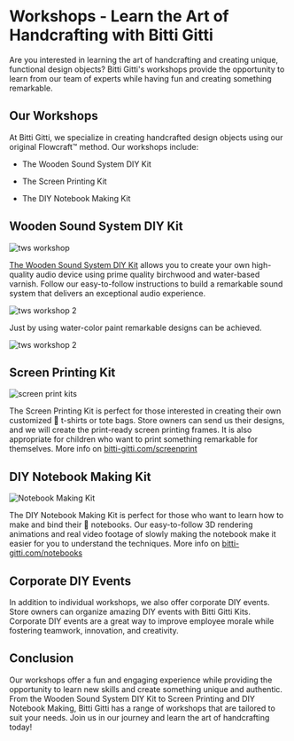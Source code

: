 # Workshops - Learn the Art of Handcrafting with Bitti Gitti

Are you interested in learning the art of handcrafting and creating unique, functional design objects? Bitti Gitti's workshops provide the opportunity to learn from our team of experts while having fun and creating something remarkable.

## Our Workshops

At Bitti Gitti, we specialize in creating handcrafted design objects using our original Flowcraft™ method. Our workshops include:

* The Wooden Sound System DIY Kit

* The Screen Printing Kit

* The DIY Notebook Making Kit

## Wooden Sound System DIY Kit

![tws workshop](https://uploads-ssl.webflow.com/577fb500e970a606264913c7/5b3d0068df53bd0a95967492_SoundSystem-Making-3.jpg)

[The Wooden Sound System DIY Kit](https://www.bitti-gitti.com/workshops/sound-system) allows you to create your own high-quality audio device using prime quality birchwood and water-based varnish. Follow our easy-to-follow instructions to build a remarkable sound system that delivers an exceptional audio experience.

![tws workshop 2](https://uploads-ssl.webflow.com/559eddcb7587975b596aa69a/668fbd28103781c2be089584_IMG_2570.jpg)

Just by using water-color paint remarkable designs can be achieved.

![tws workshop 2](https://uploads-ssl.webflow.com/559eddcb7587975b596aa69a/668fbc015932f67a6e0a4806_ses%20sistemi%20etkinligi%20-%20sonuclar.jpg)


## Screen Printing Kit

![screen print kits](https://uploads-ssl.webflow.com/577fb500e970a606264913c7/5e9d9987c0385a28d8a4f687_Custom-2-p-500.jpeg)

The Screen Printing Kit is perfect for those interested in creating their own customized 👕 t-shirts or tote bags. Store owners can send us their designs, and we will create the print-ready screen printing frames. It is also appropriate for children who want to print something remarkable for themselves.
More info on [bitti-gitti.com/screenprint](https://www.bitti-gitti.com/wholesale/custom-screen-printer)

## DIY Notebook Making Kit

![Notebook Making Kit](https://uploads-ssl.webflow.com/577fb500e970a606264913c7/603661f7430d47127ec5aa02_notebook-studio-9-p-500.jpeg)

The DIY Notebook Making Kit is perfect for those who want to learn how to make and bind their 📔 notebooks. Our easy-to-follow 3D rendering animations and real video footage of slowly making the notebook make it easier for you to understand the techniques.
More info on [bitti-gitti.com/notebooks](https://www.bitti-gitti.com/wholesale/the-wooden-notebook-kit)

## Corporate DIY Events

In addition to individual workshops, we also offer corporate DIY events. Store owners can organize amazing DIY events with Bitti Gitti Kits. Corporate DIY events are a great way to improve employee morale while fostering teamwork, innovation, and creativity.

## Conclusion

Our workshops offer a fun and engaging experience while providing the opportunity to learn new skills and create something unique and authentic. From the Wooden Sound System DIY Kit to Screen Printing and DIY Notebook Making, Bitti Gitti has a range of workshops that are tailored to suit your needs. Join us in our journey and learn the art of handcrafting today!
